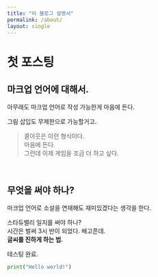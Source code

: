 ```yaml
---
title: "이 블로그 설명서"
permalink: /about/
layout: single
---
```


# 첫 포스팅
## 마크업 언어에 대해서.
아무래도 마크업 언어로 작성 가능한게 마음에 든다.

그림 삽입도 무제한으로 가능할거고. 

> 콜아웃은 이런 형식이다. <br>
마음에 든다.<br> 
그런데 이제 게임을 조금 더 하고 싶다.

<br>

## 무엇을 써야 하나?
마크업 언어로 소설을 연재해도 재미있겠다는 생각을 한다.

스타듀밸리 일지를 써야 하나?<br>
시간은 벌써 3시 반이 되었다. 배고픈데.<br>
**글씨를 진하게 하는 법.**

테스팅 완료.

```python
print("Hello world!")
```